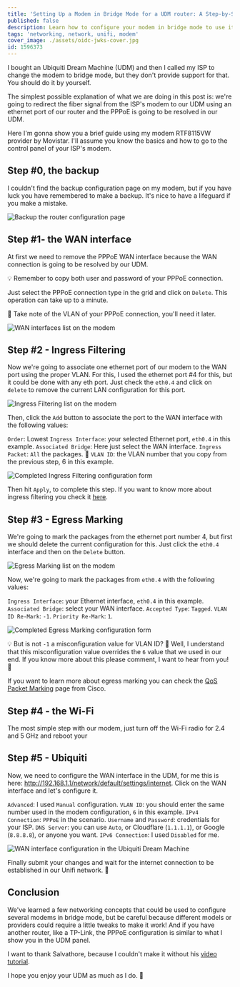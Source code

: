 ```yaml
---
title: 'Setting Up a Modem in Bridge Mode for a UDM router: A Step-by-Step Guide'
published: false
description: Learn how to configure your modem in bridge mode to use it with a Ubiquiti Dream Machine, allowing the UDM to handle the PPPoE connection
tags: 'networking, network, unifi, modem'
cover_image: ./assets/oidc-jwks-cover.jpg
id: 1596373
---
```


I bought an Ubiquiti Dream Machine (UDM) and then I called my ISP to change the modem to bridge mode, but they don't provide support for that. You should do it by yourself.

The simplest possible explanation of what we are doing in this post is: we're going to redirect the fiber signal from the ISP's modem to our UDM using an ethernet port of our router and the PPPoE is going to be resolved in our UDM.

Here I'm gonna show you a brief guide using my modem RTF8115VW provider by Movistar. I'll assume you know the basics and how to go to the control panel of your ISP's modem.

## Step #0, the backup

I couldn't find the backup configuration page on my modem, but if you have luck you have remembered to make a backup. It's nice to have a lifeguard if you make a mistake.

![Backup the router configuration page](https://dev-to-uploads.s3.amazonaws.com/uploads/articles/3yvrpgprj9azgb0gq4ci.png)

## Step #1- the WAN interface

At first we need to remove the PPPoE WAN interface because the WAN connection is going to be resolved by our UDM.

💡 Remember to copy both user and password of your PPPoE connection.

Just select the PPPoE connection type in the grid and click on `Delete`. This operation can take up to a minute.

🧠 Take note of the VLAN of your PPPoE connection, you'll need it later.

![WAN interfaces list on the modem](https://dev-to-uploads.s3.amazonaws.com/uploads/articles/fjeqlrs07bly9c5x1io3.png)

## Step #2 - Ingress Filtering

Now we're going to associate one ethernet port of our modem to the WAN port using the proper VLAN. For this, I used the ethernet port #4 for this, but it could be done with any eth port. Just check the `eth0.4` and click on `delete` to remove the current LAN configuration for this port.

![Ingress Filtering list on the modem](https://dev-to-uploads.s3.amazonaws.com/uploads/articles/1i62fcge1u1ucu1hyaym.png)

Then, click the `Add` button to associate the port to the WAN interface with the following values:

`Order`: Lowest
`Ingress Interface`: your selected Ethernet port, `eth0.4` in this example.
`Associated Bridge`: Here just select the WAN interface.
`Ingress Packet`: `All` the packages. 😬
`VLAN ID`: the VLAN number that you copy from the previous step, 6 in this example.

![Completed Ingress Filtering configuration form](https://dev-to-uploads.s3.amazonaws.com/uploads/articles/3b1qggwxm3op23yzl8r8.png)

Then hit `Apply`, to complete this step. If you want to know more about ingress filtering you check it [here](https://en.wikipedia.org/wiki/Ingress_filtering).

## Step #3 - Egress Marking

We're going to mark the packages from the ethernet port number 4, but first we should delete the current configuration for this. Just click the `eth0.4` interface and then on the `Delete` button.

![Egress Marking list on the modem](https://dev-to-uploads.s3.amazonaws.com/uploads/articles/zfccdspeoxyr86c6qr8u.png)

Now, we're going to mark the packages from `eth0.4` with the following values:

`Ingress Interface`: your Ethernet interface, `eth0.4` in this example.
`Associated Bridge`: select your WAN interface.
`Accepted Type`: `Tagged`.
`VLAN ID Re-Mark`: `-1`.
`Priority Re-Mark`: `1`.

![Completed Egress Marking configuration form](https://dev-to-uploads.s3.amazonaws.com/uploads/articles/bc83ylyy7rbfhx13kt4q.png)

💡 But is not `-1` a misconfiguration value for VLAN ID? 🤔 Well, I understand that this misconfiguration value overrides the `6` value that we used in our end. If you know more about this please comment, I want to hear from you! 💬

If you want to learn more about egress marking you can check the [QoS Packet Marking](https://www.cisco.com/c/en/us/td/docs/routers/ios/config/17-x/qos/b-quality-of-service/m_qos-mrkg.html) page from Cisco.

## Step #4 - the Wi-Fi

The most simple step with our modem, just turn off the Wi-Fi radio for 2.4 and 5 GHz and reboot your

## Step #5 - Ubiquiti

Now, we need to configure the WAN interface in the UDM, for me this is here: http://192.168.1.1/network/default/settings/internet. Click on the WAN interface and let's configure it.

`Advanced`: I used `Manual` configuration.
`VLAN ID`: you should enter the same number used in the modem configuration, `6` in this example.
`IPv4 Connection`: `PPPoE` in the scenario.
`Username` and `Password`: credentials for your ISP.
`DNS Server`: you can use `Auto`, or Cloudflare (`1.1.1.1`), or Google (`8.8.8.8`), or anyone you want.
`IPv6 Connection`: I used `Disabled` for me.


![WAN interface configuration in the Ubiquiti Dream Machine](https://dev-to-uploads.s3.amazonaws.com/uploads/articles/twmaq5uxqqij0zw29mqm.png)

Finally submit your changes and wait for the internet connection to be established in our Unifi network. 🤞

## Conclusion

We've learned a few networking concepts that could be used to configure several modems in bridge mode, but be careful because different models or providers could require a little tweaks to make it work! And if you have another router, like a TP-Link, the PPPoE configuration is similar to what I show you in the UDM panel.

I want to thank Salvathore, because I couldn't make it without his [video tutorial](https://www.youtube.com/watch?v=A8CX1GWHECc).

I hope you enjoy your UDM as much as I do. 🖖
